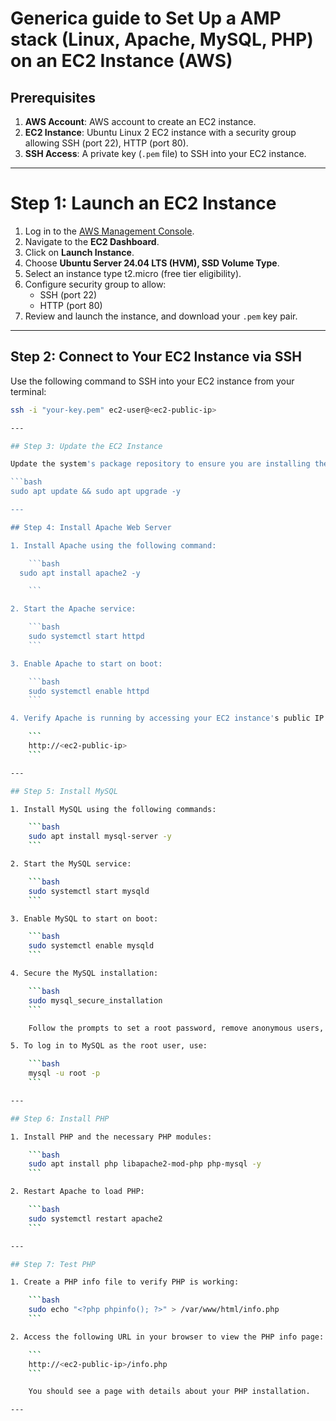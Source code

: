 # Generica guide to Set Up a AMP stack (Linux, Apache, MySQL, PHP) on an EC2 Instance (AWS)

## Prerequisites

1. **AWS Account**: AWS account to create an EC2 instance.
2. **EC2 Instance**: Ubuntu Linux 2 EC2 instance with a security group allowing SSH (port 22), HTTP (port 80).
3. **SSH Access**: A private key (`.pem` file) to SSH into your EC2 instance.

---

# Step 1: Launch an EC2 Instance

1. Log in to the [AWS Management Console](https://aws.amazon.com/console/).
2. Navigate to the **EC2 Dashboard**.
3. Click on **Launch Instance**.
4. Choose **Ubuntu Server 24.04 LTS (HVM), SSD Volume Type**.
5. Select an instance type t2.micro (free tier eligibility).
6. Configure security group to allow:
   - SSH (port 22)
   - HTTP (port 80)
7. Review and launch the instance, and download your `.pem` key pair.

---

## Step 2: Connect to Your EC2 Instance via SSH

Use the following command to SSH into your EC2 instance from your terminal:

```bash
ssh -i "your-key.pem" ec2-user@<ec2-public-ip>

---

## Step 3: Update the EC2 Instance

Update the system's package repository to ensure you are installing the latest versions of software:

```bash
sudo apt update && sudo apt upgrade -y

---

## Step 4: Install Apache Web Server

1. Install Apache using the following command:

    ```bash
  sudo apt install apache2 -y

    ```

2. Start the Apache service:

    ```bash
    sudo systemctl start httpd
    ```

3. Enable Apache to start on boot:

    ```bash
    sudo systemctl enable httpd
    ```

4. Verify Apache is running by accessing your EC2 instance's public IP address in your browser:

    ```
    http://<ec2-public-ip>
    ```

---

## Step 5: Install MySQL

1. Install MySQL using the following commands:

    ```bash
    sudo apt install mysql-server -y
    ```

2. Start the MySQL service:

    ```bash
    sudo systemctl start mysqld
    ```

3. Enable MySQL to start on boot:

    ```bash
    sudo systemctl enable mysqld
    ```

4. Secure the MySQL installation:

    ```bash
    sudo mysql_secure_installation
    ```

    Follow the prompts to set a root password, remove anonymous users, disable remote root login, and remove the test database.

5. To log in to MySQL as the root user, use:

    ```bash
    mysql -u root -p
    ```

---

## Step 6: Install PHP

1. Install PHP and the necessary PHP modules:

    ```bash
    sudo apt install php libapache2-mod-php php-mysql -y
    ```

2. Restart Apache to load PHP:

    ```bash
    sudo systemctl restart apache2
    ```

---

## Step 7: Test PHP

1. Create a PHP info file to verify PHP is working:

    ```bash
    sudo echo "<?php phpinfo(); ?>" > /var/www/html/info.php
    ```

2. Access the following URL in your browser to view the PHP info page:

    ```
    http://<ec2-public-ip>/info.php
    ```

    You should see a page with details about your PHP installation.

---
